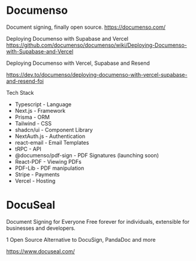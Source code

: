 
# Documenso 

Document signing, finally open source.
https://documenso.com/


Deploying Documenso with Supabase and Vercel
https://github.com/documenso/documenso/wiki/Deploying-Documenso-with-Supabase-and-Vercel


Deploying Documenso with Vercel, Supabase and Resend

https://dev.to/documenso/deploying-documenso-with-vercel-supabase-and-resend-foi


Tech Stack

- Typescript - Language
- Next.js - Framework
- Prisma - ORM
- Tailwind - CSS
- shadcn/ui - Component Library
- NextAuth.js - Authentication
- react-email - Email Templates
- tRPC - API
- @documenso/pdf-sign - PDF Signatures (launching soon)
- React-PDF - Viewing PDFs
- PDF-Lib - PDF manipulation
- Stripe - Payments
- Vercel - Hosting

# DocuSeal

Document Signing for Everyone
Free forever for individuals, extensible for businesses and developers.

 1 Open Source Alternative to DocuSign, PandaDoc and more

https://www.docuseal.com/
